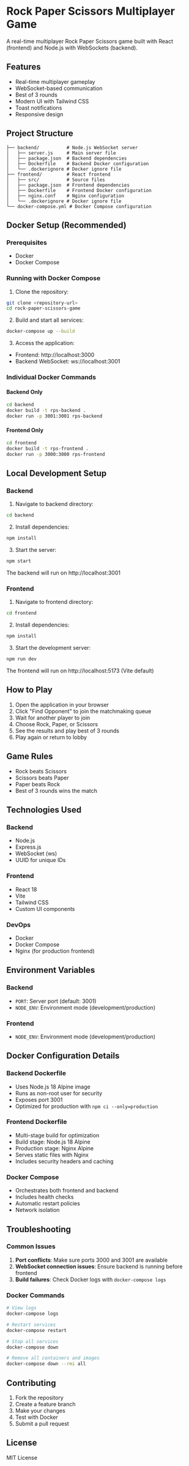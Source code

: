 # Rock Paper Scissors Multiplayer Game

A real-time multiplayer Rock Paper Scissors game built with React (frontend) and Node.js with WebSockets (backend).

## Features

- Real-time multiplayer gameplay
- WebSocket-based communication
- Best of 3 rounds
- Modern UI with Tailwind CSS
- Toast notifications
- Responsive design

## Project Structure

```
├── backend/          # Node.js WebSocket server
│   ├── server.js     # Main server file
│   ├── package.json  # Backend dependencies
│   ├── Dockerfile    # Backend Docker configuration
│   └── .dockerignore # Docker ignore file
├── frontend/         # React frontend
│   ├── src/          # Source files
│   ├── package.json  # Frontend dependencies
│   ├── Dockerfile    # Frontend Docker configuration
│   ├── nginx.conf    # Nginx configuration
│   └── .dockerignore # Docker ignore file
└── docker-compose.yml # Docker Compose configuration
```

## Docker Setup (Recommended)

### Prerequisites
- Docker
- Docker Compose

### Running with Docker Compose

1. Clone the repository:
```bash
git clone <repository-url>
cd rock-paper-scissors-game
```

2. Build and start all services:
```bash
docker-compose up --build
```

3. Access the application:
- Frontend: http://localhost:3000
- Backend WebSocket: ws://localhost:3001

### Individual Docker Commands

#### Backend Only
```bash
cd backend
docker build -t rps-backend .
docker run -p 3001:3001 rps-backend
```

#### Frontend Only
```bash
cd frontend
docker build -t rps-frontend .
docker run -p 3000:3000 rps-frontend
```

## Local Development Setup

### Backend

1. Navigate to backend directory:
```bash
cd backend
```

2. Install dependencies:
```bash
npm install
```

3. Start the server:
```bash
npm start
```

The backend will run on http://localhost:3001

### Frontend

1. Navigate to frontend directory:
```bash
cd frontend
```

2. Install dependencies:
```bash
npm install
```

3. Start the development server:
```bash
npm run dev
```

The frontend will run on http://localhost:5173 (Vite default)

## How to Play

1. Open the application in your browser
2. Click "Find Opponent" to join the matchmaking queue
3. Wait for another player to join
4. Choose Rock, Paper, or Scissors
5. See the results and play best of 3 rounds
6. Play again or return to lobby

## Game Rules

- Rock beats Scissors
- Scissors beats Paper
- Paper beats Rock
- Best of 3 rounds wins the match

## Technologies Used

### Backend
- Node.js
- Express.js
- WebSocket (ws)
- UUID for unique IDs

### Frontend
- React 18
- Vite
- Tailwind CSS
- Custom UI components

### DevOps
- Docker
- Docker Compose
- Nginx (for production frontend)

## Environment Variables

### Backend
- `PORT`: Server port (default: 3001)
- `NODE_ENV`: Environment mode (development/production)

### Frontend
- `NODE_ENV`: Environment mode (development/production)

## Docker Configuration Details

### Backend Dockerfile
- Uses Node.js 18 Alpine image
- Runs as non-root user for security
- Exposes port 3001
- Optimized for production with `npm ci --only=production`

### Frontend Dockerfile
- Multi-stage build for optimization
- Build stage: Node.js 18 Alpine
- Production stage: Nginx Alpine
- Serves static files with Nginx
- Includes security headers and caching

### Docker Compose
- Orchestrates both frontend and backend
- Includes health checks
- Automatic restart policies
- Network isolation

## Troubleshooting

### Common Issues

1. **Port conflicts**: Make sure ports 3000 and 3001 are available
2. **WebSocket connection issues**: Ensure backend is running before frontend
3. **Build failures**: Check Docker logs with `docker-compose logs`

### Docker Commands

```bash
# View logs
docker-compose logs

# Restart services
docker-compose restart

# Stop all services
docker-compose down

# Remove all containers and images
docker-compose down --rmi all
```

## Contributing

1. Fork the repository
2. Create a feature branch
3. Make your changes
4. Test with Docker
5. Submit a pull request

## License

MIT License